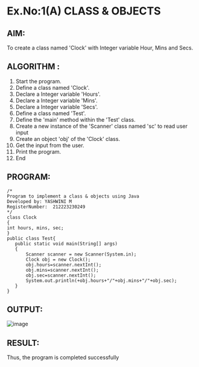 # Ex.No:1(A) CLASS & OBJECTS

## AIM:
To create a class named 'Clock' with Integer variable Hour, Mins and Secs.

## ALGORITHM :
1.	Start the program.
2.	Define a class named 'Clock'.
3.	Declare a Integer variable 'Hours'.
4.	Declare a Integer variable 'Mins'.
5.	Declare a Integer variable 'Secs'.
6.	Define a class named 'Test'.
7.	Define the 'main' method within the 'Test' class.
8.	Create a new instance of the 'Scanner' class named 'sc' to read user input
9.	Create an object 'obj' of the 'Clock' class.
10.	Get the input from the user.
11.	Print the program.
12.	End



## PROGRAM:
 ```
/*
Program to implement a class & objects using Java
Developed by: YASHWINI M
RegisterNumber:  212223230249
*/
class Clock
{
int hours, mins, sec;
}
public class Test{
    public static void main(String[] args)
    {
        Scanner scanner = new Scanner(System.in);
        Clock obj = new Clock();
        obj.hours=scanner.nextInt();
        obj.mins=scanner.nextInt();
        obj.sec=scanner.nextInt();
        System.out.println(+obj.hours+"/"+obj.mins+"/"+obj.sec);
    }
}
```

## OUTPUT:
![image](https://github.com/user-attachments/assets/d52bb790-0496-4047-a18a-d06ed0af62f0)

## RESULT:
Thus, the program is completed successfully 
